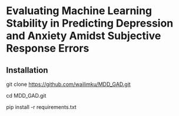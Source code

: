# Evaluating Machine Learning Stability in Predicting Depression and Anxiety Amidst Subjective Response Errors

## Installation

git clone https://github.com/wailimku/MDD_GAD.git

cd MDD_GAD.git

pip install -r requirements.txt
